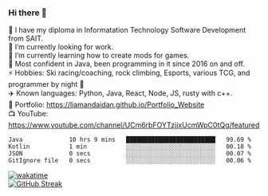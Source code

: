 ### Hi there 👋  
🏫 I have my diploma in Informatation Technology Software Development from SAIT.  
🔭 I’m currently looking for work.  
🌱 I’m currently learning how to create mods for games.  
💬 Most confident in Java, been programming in it since 2016 on and off.    
⚡ Hobbies: Ski racing/coaching, rock climbing, Esports, various TCG, and programmer by night 🦉    
✈️ Known languages: Python, Java, React, Node, JS, rusty with c++.     
🥇 Portfolio: https://liamandaidan.github.io/Portfolio_Website  
📺 YouTube: https://www.youtube.com/channel/UCm6rbFOYTzjjxUcmWpC0tQg/featured

<!--START_SECTION:waka-->

```text
Java             10 hrs 9 mins   █████████████████████████   99.69 %
Kotlin           1 min           ░░░░░░░░░░░░░░░░░░░░░░░░░   00.18 %
JSON             0 secs          ░░░░░░░░░░░░░░░░░░░░░░░░░   00.07 %
GitIgnore file   0 secs          ░░░░░░░░░░░░░░░░░░░░░░░░░   00.06 %
```

<!--END_SECTION:waka-->
[![wakatime](https://wakatime.com/badge/user/0faaefc2-6c25-440d-9987-812d347cadb8.svg)](https://wakatime.com/@0faaefc2-6c25-440d-9987-812d347cadb8)  
[![GitHub Streak](http://github-readme-streak-stats.herokuapp.com?user=liamandaidan&theme=radical&date_format=M%20j%5B%2C%20Y%5D)](https://git.io/streak-stats)



